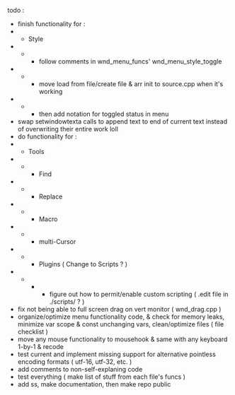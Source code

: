 todo :
- finish functionality for :
- - Style
- - - follow comments in wnd_menu_funcs' wnd_menu_style_toggle
- - - move load from file/create file & arr init to source.cpp when it's working
- - - then add notation for toggled status in menu
- swap setwindowtexta calls to append text to end of current text instead of overwriting their entire work loll
- do functionality for :
- - Tools
- - - Find
- - - Replace
- - - Macro
- - - multi-Cursor
- - - Plugins ( Change to Scripts ? )
- - - - figure out how to permit/enable custom scripting ( .edit file in ./scripts/ ? )
- fix not being able to full screen drag on vert monitor ( wnd_drag.cpp )
- organize/optimize menu functionality code, & check for memory leaks, minimize var scope & const unchanging vars, clean/optimize files ( file checklist )
- move any mouse functionality to mousehook & same with any keyboard 1-by-1 & recode
- test current and implement missing support for alternative pointless encoding formats ( utf-16, utf-32, etc. )
- add comments to non-self-explaning code
- test everything ( make list of stuff from each file's funcs )
- add ss, make documentation, then make repo public
